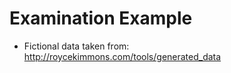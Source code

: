 Examination Example
===================
- Fictional data taken from: http://roycekimmons.com/tools/generated_data
